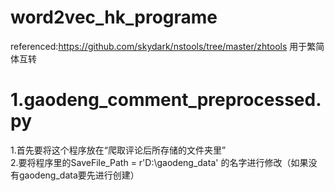 # word2vec_hk_programe
referenced:https://github.com/skydark/nstools/tree/master/zhtools 用于繁简体互转
# 1.gaodeng_comment_preprocessed.py
1.首先要将这个程序放在“爬取评论后所存储的文件夹里”<br/>
2.要将程序里的SaveFile_Path =  r'D:\gaodeng_data'  的名字进行修改（如果没有gaodeng_data要先进行创建）
